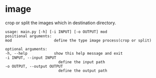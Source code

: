 # image

crop or split the images which in destination directory.

    usage: main.py [-h] [-i INPUT] [-o OUTPUT] mod
    positional arguments:
    mod                   define the type image process(crop or split)

    optional arguments:
    -h, --help            show this help message and exit
    -i INPUT, --input INPUT
                            define the input path
    -o OUTPUT, --output OUTPUT
                            define the output path